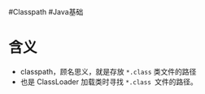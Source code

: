 #Classpath #Java基础 

# 含义
- classpath，顾名思义，就是存放 `*.class` 类文件的路径
- 也是 ClassLoader 加载类时寻找 `*.class `文件的路径。